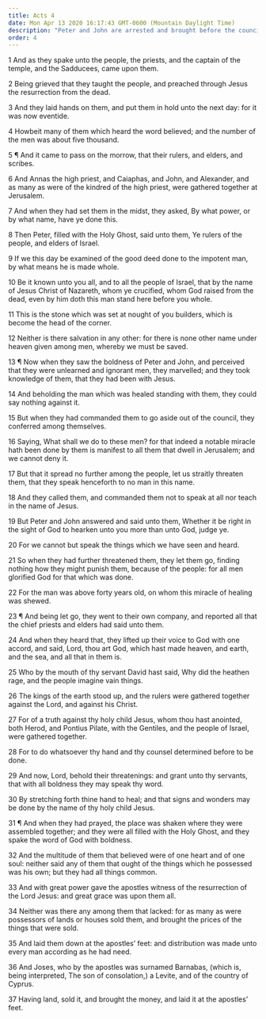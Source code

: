 ```yaml
---
title: Acts 4
date: Mon Apr 13 2020 16:17:43 GMT-0600 (Mountain Daylight Time)
description: "Peter and John are arrested and brought before the council—Peter testifies that salvation comes because of Christ—The Sadducees strive to silence Peter and John—The Saints glory in the testimony of Jesus—They have all things in common."
order: 4
---
```


1 And as they spake unto the people, the priests, and the captain of the temple, and the Sadducees, came upon them.

2 Being grieved that they taught the people, and preached through Jesus the resurrection from the dead.

3 And they laid hands on them, and put them in hold unto the next day: for it was now eventide.

4 Howbeit many of them which heard the word believed; and the number of the men was about five thousand.

5 ¶ And it came to pass on the morrow, that their rulers, and elders, and scribes.

6 And Annas the high priest, and Caiaphas, and John, and Alexander, and as many as were of the kindred of the high priest, were gathered together at Jerusalem.

7 And when they had set them in the midst, they asked, By what power, or by what name, have ye done this.

8 Then Peter, filled with the Holy Ghost, said unto them, Ye rulers of the people, and elders of Israel.

9 If we this day be examined of the good deed done to the impotent man, by what means he is made whole.

10 Be it known unto you all, and to all the people of Israel, that by the name of Jesus Christ of Nazareth, whom ye crucified, whom God raised from the dead, even by him doth this man stand here before you whole.

11 This is the stone which was set at nought of you builders, which is become the head of the corner.

12 Neither is there salvation in any other: for there is none other name under heaven given among men, whereby we must be saved.

13 ¶ Now when they saw the boldness of Peter and John, and perceived that they were unlearned and ignorant men, they marvelled; and they took knowledge of them, that they had been with Jesus.

14 And beholding the man which was healed standing with them, they could say nothing against it.

15 But when they had commanded them to go aside out of the council, they conferred among themselves.

16 Saying, What shall we do to these men? for that indeed a notable miracle hath been done by them is manifest to all them that dwell in Jerusalem; and we cannot deny it.

17 But that it spread no further among the people, let us straitly threaten them, that they speak henceforth to no man in this name.

18 And they called them, and commanded them not to speak at all nor teach in the name of Jesus.

19 But Peter and John answered and said unto them, Whether it be right in the sight of God to hearken unto you more than unto God, judge ye.

20 For we cannot but speak the things which we have seen and heard.

21 So when they had further threatened them, they let them go, finding nothing how they might punish them, because of the people: for all men glorified God for that which was done.

22 For the man was above forty years old, on whom this miracle of healing was shewed.

23 ¶ And being let go, they went to their own company, and reported all that the chief priests and elders had said unto them.

24 And when they heard that, they lifted up their voice to God with one accord, and said, Lord, thou art God, which hast made heaven, and earth, and the sea, and all that in them is.

25 Who by the mouth of thy servant David hast said, Why did the heathen rage, and the people imagine vain things.

26 The kings of the earth stood up, and the rulers were gathered together against the Lord, and against his Christ.

27 For of a truth against thy holy child Jesus, whom thou hast anointed, both Herod, and Pontius Pilate, with the Gentiles, and the people of Israel, were gathered together.

28 For to do whatsoever thy hand and thy counsel determined before to be done.

29 And now, Lord, behold their threatenings: and grant unto thy servants, that with all boldness they may speak thy word.

30 By stretching forth thine hand to heal; and that signs and wonders may be done by the name of thy holy child Jesus.

31 ¶ And when they had prayed, the place was shaken where they were assembled together; and they were all filled with the Holy Ghost, and they spake the word of God with boldness.

32 And the multitude of them that believed were of one heart and of one soul: neither said any of them that ought of the things which he possessed was his own; but they had all things common.

33 And with great power gave the apostles witness of the resurrection of the Lord Jesus: and great grace was upon them all.

34 Neither was there any among them that lacked: for as many as were possessors of lands or houses sold them, and brought the prices of the things that were sold.

35 And laid them down at the apostles’ feet: and distribution was made unto every man according as he had need.

36 And Joses, who by the apostles was surnamed Barnabas, (which is, being interpreted, The son of consolation,) a Levite, and of the country of Cyprus.

37 Having land, sold it, and brought the money, and laid it at the apostles’ feet.
